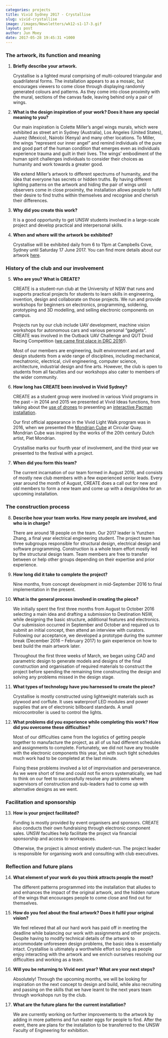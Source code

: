 ```yaml
---
categories: projects
title: Vivid Sydney 2017 - Crystallise
slug: vivid-crystallise
image: /images/Newsletters/wk12-s1-17-3.gif
layout: post
author: Jun Moey
date: 2017-05-28 19:45:31 +1000
---
```




### The artwork, its function and meaning  

1.  **Briefly describe your artwork.**

    Crystallise is a lighted mural comprising of multi-coloured triangular and quadrilateral forms. The installation appears to as a mosaic, but encourages viewers to come close through displaying randomly generated colours and patterns. As they come into close proximity with the mural, sections of the canvas fade, leaving behind only a pair of wings.



2.  **What is the design inspiration of your work? Does it have any special meaning to you?**

    Our main inspiration is Colette Miller’s angel wings murals, which were exhibited as street art in Sydney (Australia), Los Angeles (United States), Juarez (Mexico), Nairobi (Kenya) and many other locations. To Miller, the wings “represent our inner angel” and remind individuals of the pure and good part of the human condition that emerges even as individuals experience trauma and guilt in their lives. The wings’ embodiment of the human spirit challenges individuals to consider their choices as humanity and work towards a greater good.  

    We extend Miller’s artwork to different spectrums of humanity, and the idea that everyone has secrets or hidden truths. By having different lighting patterns on the artwork and hiding the pair of wings until observers come in close proximity, the installation allows people to fulfil their desire to find truths within themselves and recognise and cherish their differences.



3.  **Why did you create this work?**

    It is a good opportunity to get UNSW students involved in a large-scale project and develop practical and interpersonal skills.


4. **When and where will the artwork be exhibited?**

    Crystallise will be exhibited daily from 6 to 11pm at Campbells Cove, Sydney until Saturday 17 June 2017. You can find more details about our artwork [here](https://www.vividsydney.com/event/light/crystallise).   


### History of the club and our involvement  

5.  **Who are you? What is CREATE?**

    CREATE is a student-run club at the University of NSW that runs and supports practical projects for students to learn skills in engineering, invention, design and collaborate on those projects. We run and provide workshops for beginners on electronics, programming, soldering, prototyping and 3D modelling, and selling electronic components on campus.   

    Projects run by our club include UAV development, machine vision workshops for autonomous cars and various personal “gadgets”. CREATE was involved in the Outback UAV Challenge and QUT Droid Racing Competition ([we came first place in DRC 2016](https://www.engineering.unsw.edu.au/news/create-dominates-droid-racing-competition)!).  

    Most of our members are engineering, built environment and art and design students from a wide range of disciplines, including mechanical, mechatronic, electrical, civil engineering, computer science, architecture, industrial design and fine arts. However, the club is open to students from all faculties and our workshops also cater to members of the wider community.  


6.  **How long has CREATE been involved in Vivid Sydney?**

    CREATE as a student group were involved in various Vivid programs in the past – in 2014 and 2015 we presented at Vivid Ideas functions, from talking about the [use of drones](https://www.youtube.com/watch?v=JPdm0diOfyA) to presenting an [interactive Pacman installation](http://newsroom.unsw.edu.au/unswtv-giant-robotic-pac-man-game-light-vivid-sydney).  

    Our first official appearance in the Vivid Light Walk program was in 2016, when we presented the [Mondrian Cube](http://newsroom.unsw.edu.au/news/students/student-group-create-lights-vivid-mondrian-cube) at Circular Quay. Mondrian Cube was inspired by the works of the 20th century Dutch artist, Piet Mondrian.  

    Crystallise marks our fourth year of involvement, and the third year we presented to the festival with a project.


7.  **When did you form this team?**

    The current incarnation of our team formed in August 2016, and consists of mostly new club members with a few experienced senior leads. Every year around the month of August, CREATE does a call out for new and old members to form a new team and come up with a design/idea for an upcoming installation.


### The construction process  

8.  **Describe how your team works. How many people are involved, and who is in charge?**

    There are around 18 people on the team. Our 2017 leader is Yunzhen Zhang, a final year electrical engineering student. The project team has three subgroups responsible for structural design, electrical design and software programming. Construction is a whole team effort mostly led by the structural design team. Team members are free to transfer between or help other groups depending on their expertise and prior experience.   


9.  **How long did it take to complete the project?**

    Nine months, from concept development in mid-September 2016 to final implementation in the present.


10.  **What is the general process involved in creating the piece?**

        We initially spent the first three months from August to October 2016 selecting a main idea and drafting a submission to Destination NSW, while designing the basic structure, additional features and electronics. Our submission occurred in September and October and required us to submit an initial concept, then attend an interview with curators. Following our acceptance, we developed a prototype during the summer break (December 2016 – February 2017) to gain experience on how to best build the main artwork later.

        Throughout the first three weeks of March, we began using CAD and parametric design to generate models and designs of the final construction and organisation of required materials to construct the project before spending the remaining time constructing the design and solving any problems missed in the design stage.


11. **What types of technology have you harnessed to create the piece?**     

    Crystallise is mostly constructed using lightweight materials such as plywood and corflute. It uses waterproof LED modules and power supplies that are of electronic billboard standards. A small microcontroller is used to control the lights.  


12. **What problems did you experience while completing this work? How did you overcome these difficulties?**

    Most of our difficulties came from the logistics of getting people together to manufacture the project, as all of us had different schedules and assignments to complete. Fortunately, we did not have any trouble with the electronic components this year, but with such tight schedules much work had to be completed at the last minute.

    Fixing these problems involved a lot of improvisation and perseverance. As we were short of time and could not fix errors systematically, we had to think on our feet to successfully resolve any problems where supervisors of construction and sub-leaders had to come up with alternative designs as we went.  


### Facilitation and sponsorship  

13. **How is your project facilitated?**

    Funding is mostly provided by event organisers and sponsors. CREATE also conducts their own fundraising through electronic component sales. UNSW faculties help facilitate the project via financial sponsorship and access to workspaces.  

    Otherwise, the project is almost entirely student-run. The project leader is responsible for organising work and consulting with club executives.  


### Reflection and future plans  

14. **What element of your work do you think attracts people the most?**  

    The different patterns programmed into the installation that alludes to and enhances the impact of the original artwork, and the hidden nature of the wings that encourages people to come close and find out for themselves.


15. **How do you feel about the final artwork? Does it fulfil your original vision?**

    We feel relieved that all our hard work has paid off in meeting the deadline while balancing our work with assignments and other projects. Despite having to modify technical details of the artwork to accommodate unforeseen design problems, the basic idea is essentially intact. Crystallise is ultimately a worthwhile effort so long as people enjoy interacting with the artwork and we enrich ourselves resolving our difficulties and working as a team.


16. **Will you be returning to Vivid next year? What are your next steps?**

    Absolutely! Through the upcoming months, we will be looking for inspiration on the next concept to design and build, while also recruiting and passing on the skills that we have learnt to the next years team through workshops run by the club.   


17. **What are the future plans for the current installation?**

    We are currently working on further improvements to the artwork by adding in more patterns and fun easter eggs for people to find. After the event, there are plans for the installation to be transferred to the UNSW Faculty of Engineering for exhibition.
